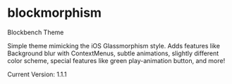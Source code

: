 # blockmorphism
Blockbench Theme

Simple theme mimicking the iOS Glassmorphism style. Adds features like Background blur with ContextMenus, subtle animations, slightly different color scheme, special features like green play-animation button, and more!

Current Version: 1.1.1

